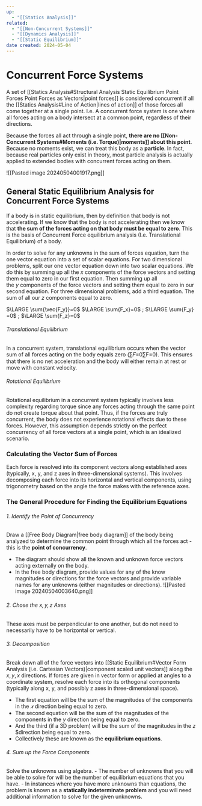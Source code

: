 ```yaml
---
up:
  - "[[Statics Analysis]]"
related:
  - "[[Non-Concurrent Systems]]"
  - "[[Dynamics Analysis]]"
  - "[[Static Equilibrium]]"
date created: 2024-05-04
---
```

# Concurrent Force Systems
A set of [[Statics Analysis#Structural Analysis Static Equilibrium Point Forces Point Forces as Vectors|point forces]] is considered concurrent if all the [[Statics Analysis#Line of Action|lines of action]] of those forces all come together at a single point.
	I.e. A concurrent force system is one where all forces acting on a body intersect at a common point, regardless of their directions.

Because the forces all act through a single point, **there are no [[Non-Concurrent Systems#Moments (i.e. Torque)|moments]] about this point**.
	Because no moments exist, we can treat this body as a **particle**. 
		In fact, because real particles only exist in theory, most particle analysis is actually applied to extended bodies with concurrent forces acting on them.

![[Pasted image 20240504001917.png]]
## General Static Equilibrium Analysis for Concurrent Force Systems
If a body is in static equilibrium, then by definition that body is not accelerating. 
	If we know that the body is not accelerating then we know that **the sum of the forces acting on that body must be equal to zero**. 
		This is the basis of Concurrent Force equilibrium analysis (I.e. Translational Equilibrium) of a body. 
		
In order to solve for any unknowns in the sum of forces equation, turn the one vector equation into a set of scalar equations. 
	For two dimensional problems, split our one vector equation down into two scalar equations. 
		We do this by summing up all the $x$ components of the force vectors and setting them equal to zero in our first equation.
			Then summing up all the $y$ components of the force vectors and setting them equal to zero in our second equation.
	For three dimensional problems, add a third equation.
		The sum of all our $z$ components equal to zero.

 $\LARGE \sum{\vec{F_y}}​=0$
 $\LARGE \sum{F_x}​=0$ ; $\LARGE \sum{F_y}​=0$ ; $\LARGE \sum{F_z}​=0$

###### Translational Equilibrium
In a concurrent system, translational equilibrium occurs when the vector sum of all forces acting on the body equals zero (∑𝐹=0∑F=0). This ensures that there is no net acceleration and the body will either remain at rest or move with constant velocity.
###### Rotational Equilibrium
Rotational equilibrium in a concurrent system typically involves less complexity regarding torque since any forces acting through the same point do not create torque about that point. Thus, if the forces are truly concurrent, the body does not experience rotational effects due to these forces. However, this assumption depends strictly on the perfect concurrency of all force vectors at a single point, which is an idealized scenario.
### Calculating the Vector Sum of Forces
Each force is resolved into its component vectors along established axes (typically, x, y, and z axes in three-dimensional systems). 
	This involves decomposing each force into its horizontal and vertical components, using trigonometry based on the angle the force makes with the reference axes.

### The General Procedure for Finding the Equilibrium Equations
###### 1. Identify the Point of Concurrency 
Draw a [[Free Body Diagram|free body diagram]] of the body being analyzed to determine the common point through which all the forces act - this is the **point of concurrency**.
- The diagram should show all the known and unknown force vectors acting externally on the body.
- In the free body diagram, provide values for any of the know magnitudes or directions for the force vectors and provide variable names for any unknowns (either magnitudes or directions).
	![[Pasted image 20240504003640.png]]
###### 2. Chose the $x, y, z$ Axes
These axes must be perpendicular to one another, but do not need to necessarily have to be horizontal or vertical. 
###### 3. Decomposition
Break down all of the force vectors into [[Static Equilibrium#Vector Form Analysis (i.e. Cartesian Vectors)|component scaled unit vectors]] along the $x, y, x$ directions. 
	If forces are given in vector form or applied at angles to a coordinate system, resolve each force into its orthogonal components (typically along x, y, and possibly z axes in three-dimensional space).
- The first equation will be the sum of the magnitudes of the components in the $𝑥$ direction being equal to zero.
- The second equation will be the sum of the magnitudes of the components in the $y$ direction being equal to zero.
- And the third (if a 3D problem) will be the sum of the magnitudes in the $z$ $direction being equal to zero.
- Collectively these are known as the **equilibrium equations**.
###### 4. Sum up the Force Components
Solve the unknowns using algebra. 
	- The number of unknowns that you will be able to solve for will be the number of equilibrium equations that you have.
	- In instances where you have more unknowns than equations, the problem is known as a **statically indeterminate problem** and you will need additional information to solve for the given unknowns.